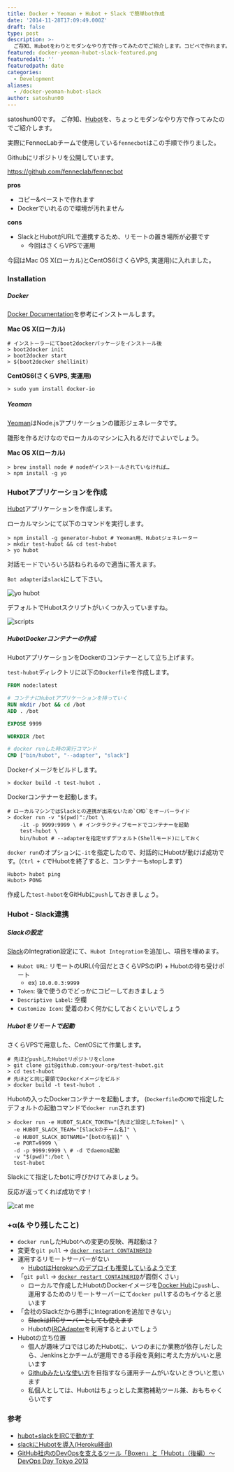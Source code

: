 ```yaml
---
title: Docker + Yeoman + Hubot + Slack で簡単bot作成
date: '2014-11-28T17:09:49.000Z'
draft: false
type: post
description: >-
  ご存知、Hubotをわりとモダンなやり方で作ってみたのでご紹介します。コピペで作れます。Dockerでいれるので環境が汚れません。
featured: docker-yeoman-hubot-slack-featured.png
featuredalt: ''
featuredpath: date
categories:
  - Development
aliases:
  - /docker-yeoman-hubot-slack
author: satoshun00
---
```


satoshun00です。
ご存知、[Hubot](https://hubot.github.com/)を、ちょっとモダンなやり方で作ってみたのでご紹介します。

実際にFennecLabチームで使用している`fennecbot`はこの手順で作りました。

Githubにリポジトリを公開しています。

https://github.com/fenneclab/fennecbot

<!--more-->

**pros**

- コピー&ペーストで作れます
- Dockerでいれるので環境が汚れません

**cons**

- SlackとHubotがURLで連携するため、リモートの置き場所が必要です
  - 今回はさくらVPSで運用

今回はMac OS X(ローカル)とCentOS6(さくらVPS, 実運用)に入れました。

### Installation
##### Docker
[Docker Documentation](https://docs.docker.com/engine/installation/)を参考にインストールします。

**Mac OS X(ローカル)**

```
# インストーラーにてboot2dockerパッケージをインストール後
> boot2docker init
> boot2docker start
> $(boot2docker shellinit)
```

**CentOS6(さくらVPS, 実運用)**
```
> sudo yum install docker-io
```

##### Yeoman
[Yeoman](http://yeoman.io/)はNode.jsアプリケーションの雛形ジェネレータです。

雛形を作るだけなのでローカルのマシンに入れるだけでよいでしょう。

**Mac OS X(ローカル)**
```
> brew install node # nodeがインストールされていなければ…
> npm install -g yo
```

### Hubotアプリケーションを作成
[Hubot](https://hubot.github.com/)アプリケーションを作成します。

ローカルマシンにて以下のコマンドを実行します。

```
> npm install -g generator-hubot # Yeoman用、Hubotジェネレーター
> mkdir test-hubot && cd test-hubot
> yo hubot
```

対話モードでいろいろ訪ねられるので適当に答えます。

`Bot adapter`は`slack`にして下さい。

![yo hubot](/img/2014/11/docker-yeoman-hubot-slack-1.png)

デフォルトでHubotスクリプトがいくつか入っていますね。

![scripts](/img/2014/11/docker-yeoman-hubot-slack-2.png)

##### HubotDockerコンテナーの作成

HubotアプリケーションをDockerのコンテナーとして立ち上げます。

`test-hubot`ディレクトリに以下の`Dockerfile`を作成します。

```Dockerfile
FROM node:latest

# コンテナにHubotアプリケーションを持っていく
RUN mkdir /bot && cd /bot
ADD . /bot

EXPOSE 9999

WORKDIR /bot

# docker runした時の実行コマンド
CMD ["bin/hubot", "--adapter", "slack"]
```

Dockerイメージをビルドします。

```
> docker build -t test-hubot .
```

Dockerコンテナーを起動します。

```
# ローカルマシンではSlackとの連携が出来ないため`CMD`をオーバーライド
> docker run -v "$(pwd)":/bot \
    -it -p 9999:9999 \ # インタラクティブモードでコンテナーを起動
    test-hubot \
    bin/hubot # --adapterを指定せずデフォルト(Shellモード)にしておく
```

`docker run`のオプションに`-it`を指定したので、対話的にHubotが動けば成功です。(`Ctrl + C`でHubotを終了すると、コンテナーもstopします)

```
Hubot> hubot ping
Hubot> PONG
```

作成した`test-hubot`をGitHubに`push`しておきましょう。

### Hubot - Slack連携

##### Slackの設定

[Slack](https://slack.com/)のIntegration設定にて、`Hubot Integration`を追加し、項目を埋めます。

- `Hubot URL`: リモートのURL(今回だとさくらVPSのIP) + Hubotの待ち受けポート
  - ex) `10.0.0.3:9999`
- `Token`: 後で使うのでどっかにコピーしておきましょう
- `Descriptive Label`: 空欄 
- `Customize Icon`: 愛着のわく何かにしておくといいでしょう

##### Hubotをリモートで起動

さくらVPSで用意した、CentOSにて作業します。

```
# 先ほどpushしたHubotリポジトリをclone
> git clone git@github.com:your-org/test-hubot.git
> cd test-hubot
# 先ほどと同じ要領でDockerイメージをビルド
> docker build -t test-hubot .
```

Hubotの入ったDockerコンテナーを起動します。
(`Dockerfile`の`CMD`で指定したデフォルトの起動コマンドで`docker run`されます)

```
> docker run -e HUBOT_SLACK_TOKEN="[先ほど設定したToken]" \ 
  -e HUBOT_SLACK_TEAM="[Slackのチーム名]" \
  -e HUBOT_SLACK_BOTNAME="[botの名前]" \
  -e PORT=9999 \
  -d -p 9999:9999 \ # -d でdaemon起動
  -v "$(pwd)":/bot \
  test-hubot
```

Slackにて指定したbotに呼びかけてみましょう。

反応が返ってくれば成功です！

![cat me](/img/2014/11/docker-yeoman-hubot-slack-3.png)

### +α(& やり残したこと)

-  `docker run`したHubotへの変更の反映、再起動は？
  - 変更を`git pull` -> [`docker restart CONTAINERID`](https://docs.docker.com/engine/reference/commandline/restart/)
- 運用するリモートサーバーがない
  - [HubotはHerokuへのデプロイも推奨しているようです](https://github.com/hubotio/hubot/blob/master/docs/deploying/heroku.md)
- 「`git pull` -> [`docker restart CONTAINERID`](https://docs.docker.com/engine/reference/commandline/restart/)が面倒くさい」
  - ローカルで作成したHubotのDockerイメージを[Docker Hub](https://hub.docker.com/)に`push`し、運用するためのリモートサーバーにて`docker pull`するのもイケると思います
- 「会社のSlackだから勝手にIntegrationを追加できない」
  - ~~SlackはIRCサーバーとしても使えます~~
  - Hubotの[IRCAdapter](https://github.com/nandub/hubot-irc)を利用するとよいでしょう
- Hubotの立ち位置
  - 個人が趣味プロではじめたHubotに、いつのまにか業務が依存しだしたら、Jenkinsとかチームが運用できる手段を真剣に考えた方がいいと思います
  - [Githubみたいな使い方](https://www.publickey1.jp/blog/13/githubboxenhubotdevops_day_tokyo_2013.html)を目指すなら運用チームがいないときついと思います
  - 私個人としては、Hubotはちょっとした業務補助ツール兼、おもちゃくらいです

### 参考
- [hubot+slackをIRCで動かす](https://qiita.com/mikesorae/items/b229a8cebe1880ca52b9)
- [slackにHubotを導入(Heroku経由)](https://qiita.com/acairojuni/items/dc4543aa5827d4c3211c)
- [GitHub社内のDevOpsを支えるツール「Boxen」と「Hubot」（後編）～DevOps Day Tokyo 2013](https://www.publickey1.jp/blog/13/githubboxenhubotdevops_day_tokyo_2013.html)
